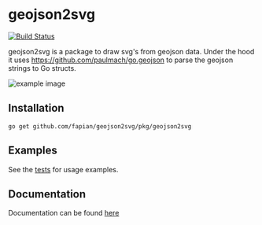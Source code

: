 # geojson2svg 

[![Build Status](https://travis-ci.org/fapian/geojson2svg.svg?branch=master)](https://travis-ci.org/fapian/geojson2svg)

geojson2svg is a package to draw svg's from geojson data. Under the hood it uses https://github.com/paulmach/go.geojson to parse the geojson strings to Go structs.

<img src="https://raw.githubusercontent.com/fapian/geojson2svg/master/test/example.svg?sanitize=true" alt="example image">

## Installation

    go get github.com/fapian/geojson2svg/pkg/geojson2svg

## Examples
See the [tests](pkg/geojson2svg/geojson2svg_test.go) for usage examples.

## Documentation
Documentation can be found [here](https://godoc.org/github.com/fapian/geojson2svg/pkg/geojson2svg)
